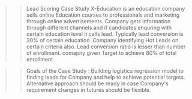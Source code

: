 >> Lead Scoring Case Study
  X-Education is an education company sells online Education courses to professionals and marketing through online advertisements.
  Company gets information through different channels and if candidates enquring with certain education level it calls lead.
  Typically lead conversion is 30% of certain education. Company identifying Hot Leads on certain criteria also.
  Lead conversion ratio is lesser than number of enrollment. comapny given Target to achieve 80% of total enrollment

>> Goals of the Case Study :
  Building logistics regression model to finding leads for Company and help to achieve potential targets.
  Alternative approach should be ready in case Company's requirement changes in futures should be flexible.

